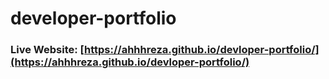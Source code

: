 # developer-portfolio
### Live Website: [https://ahhhreza.github.io/devloper-portfolio/](https://ahhhreza.github.io/devloper-portfolio/)
